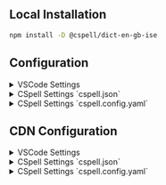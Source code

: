 ## Local Installation

```sh
npm install -D @cspell/dict-en-gb-ise
```

## Configuration

<details>
<summary>VSCode Settings</summary>

Add the following to your VSCode settings:

**`.vscode/settings.json`**

```jsonc
{
  "cSpell.import": ["@cspell/dict-en-gb-ise/cspell-ext.json"],
  "cSpell.language": "en-GB",
}
```

</details>

<details>
<summary>CSpell Settings `cspell.json`</summary>

**`cspell.json`**

```jsonc
{
  "import": ["@cspell/dict-en-gb-ise/cspell-ext.json"],
  "language": "en-GB",
}
```

</details>

<details>
<summary>CSpell Settings `cspell.config.yaml`</summary>

**`cspell.config.yaml`**

```yaml
import:
  - '@cspell/dict-en-gb-ise/cspell-ext.json'
language: en-GB
```

</details>

## CDN Configuration

<details>
<summary>VSCode Settings</summary>

Add the following to your VSCode settings:

**`.vscode/settings.json`**

```jsonc
{
  "cSpell.import": ["https://cdn.jsdelivr.net/npm/@cspell/dict-en-gb-ise@latest/cspell-ext.json/cspell-ext.json"],
  "cSpell.language": "en-GB",
}
```

</details>

<details>
<summary>CSpell Settings `cspell.json`</summary>

**`cspell.json`**

```jsonc
{
  "import": ["https://cdn.jsdelivr.net/npm/@cspell/dict-en-gb-ise@latest/cspell-ext.json/cspell-ext.json"],
  "language": "en-GB",
}
```

</details>

<details>
<summary>CSpell Settings `cspell.config.yaml`</summary>

**`cspell.config.yaml`**

```yaml
import:
  - https://cdn.jsdelivr.net/npm/@cspell/dict-en-gb-ise@latest/cspell-ext.json/cspell-ext.json
language: en-GB
```

</details>
